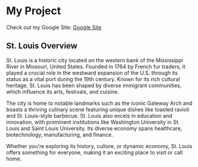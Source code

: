 # My Project

Check out my Google Site: [Google Site](https://sites.google.com/slu.edu/free-things-to-do-in-saint-lou/home?authuser=0)

## St. Louis Overview

St. Louis is a historic city located on the western bank of the Mississippi River in Missouri, United States. Founded in 1764 by French fur traders, it played a crucial role in the westward expansion of the U.S. through its status as a vital port during the 19th century. Known for its rich cultural heritage, St. Louis has been shaped by diverse immigrant communities, which influence its arts, festivals, and cuisine.

The city is home to notable landmarks such as the iconic Gateway Arch and boasts a thriving culinary scene featuring unique dishes like toasted ravioli and St. Louis-style barbecue. St. Louis also excels in education and innovation, with prominent institutions like Washington University in St. Louis and Saint Louis University. Its diverse economy spans healthcare, biotechnology, manufacturing, and finance.

Whether you're exploring its history, culture, or dynamic economy, St. Louis offers something for everyone, making it an exciting place to visit or call home.

